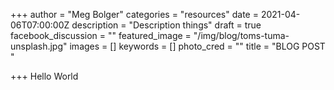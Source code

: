 +++
author = "Meg Bolger"
categories = "resources"
date = 2021-04-06T07:00:00Z
description = "Description things"
draft = true
facebook_discussion = ""
featured_image = "/img/blog/toms-tuma-unsplash.jpg"
images = []
keywords = []
photo_cred = ""
title = "BLOG POST "

+++
Hello World